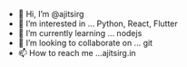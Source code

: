 - 👋 Hi, I’m @ajitsirg
- 👀 I’m interested in ... Python, React, Flutter
- 🌱 I’m currently learning ... nodejs
- 💞️ I’m looking to collaborate on ... git
- 📫 How to reach me ...ajitsirg.in

<!---
ajitsirg/ajitsirg is a ✨ special ✨ repository because its `README.md` (this file) appears on your GitHub profile.
You can click the Preview link to take a look at your changes.
--->
